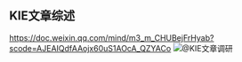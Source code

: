 ## KIE文章综述

https://doc.weixin.qq.com/mind/m3_m_CHUBejFrHyab?scode=AJEAIQdfAAojx60uS1AOcA_QZYACo
  ![@KIE文章调研](https://cwlseu.github.io/images/ocr/structure/结构化方法思维导图.png)
